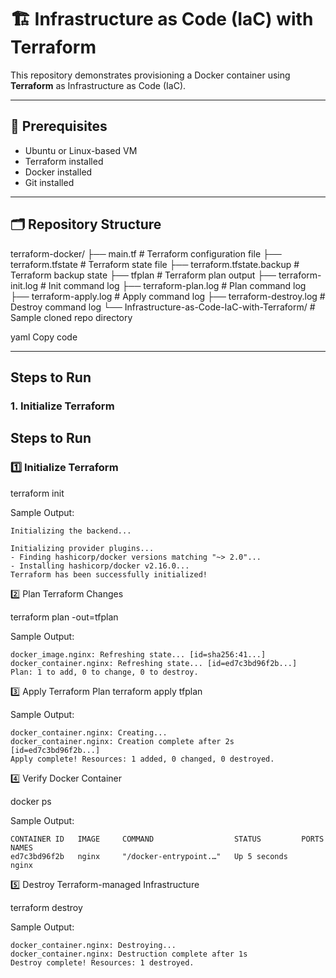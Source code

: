 # 🏗 Infrastructure as Code (IaC) with Terraform

This repository demonstrates provisioning a Docker container using **Terraform** as Infrastructure as Code (IaC).  

---

##  🚀  Prerequisites

- Ubuntu or Linux-based VM
- Terraform installed
- Docker installed
- Git installed

---

## 🗂 Repository Structure

terraform-docker/
├── main.tf # Terraform configuration file
├── terraform.tfstate # Terraform state file
├── terraform.tfstate.backup # Terraform backup state
├── tfplan # Terraform plan output
├── terraform-init.log # Init command log
├── terraform-plan.log # Plan command log
├── terraform-apply.log # Apply command log
├── terraform-destroy.log # Destroy command log
└── Infrastructure-as-Code-IaC-with-Terraform/ # Sample cloned repo directory

yaml
Copy code

---

## Steps to Run

### 1. Initialize Terraform
## Steps to Run

### 1️⃣ Initialize Terraform

terraform init

Sample Output:

```
Initializing the backend...

Initializing provider plugins...
- Finding hashicorp/docker versions matching "~> 2.0"...
- Installing hashicorp/docker v2.16.0...
Terraform has been successfully initialized!

```

2️⃣ Plan Terraform Changes

terraform plan -out=tfplan


Sample Output:
```
docker_image.nginx: Refreshing state... [id=sha256:41...]
docker_container.nginx: Refreshing state... [id=ed7c3bd96f2b...]
Plan: 1 to add, 0 to change, 0 to destroy.
```

3️⃣ Apply Terraform Plan
terraform apply tfplan

Sample Output:

```
docker_container.nginx: Creating...
docker_container.nginx: Creation complete after 2s [id=ed7c3bd96f2b...]
Apply complete! Resources: 1 added, 0 changed, 0 destroyed.
```

4️⃣ Verify Docker Container

docker ps

Sample Output:

```
CONTAINER ID   IMAGE     COMMAND                  STATUS         PORTS   NAMES
ed7c3bd96f2b   nginx     "/docker-entrypoint.…"   Up 5 seconds           nginx
```
5️⃣ Destroy Terraform-managed Infrastructure

terraform destroy

Sample Output:

```
docker_container.nginx: Destroying...
docker_container.nginx: Destruction complete after 1s
Destroy complete! Resources: 1 destroyed.
```
